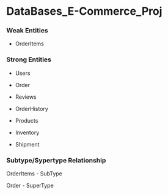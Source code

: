# DataBases_E-Commerce_Proj

<h3>Weak Entities</h3> 

- OrderItems

<h3>Strong Entities</h3> 

- Users
                
- Order 
                
- Reviews
                
- OrderHistory
                
- Products
                
- Inventory
                
- Shipment

<h3>Subtype/Sypertype Relationship</h3>

OrderItems - SubType

Order      - SuperType
